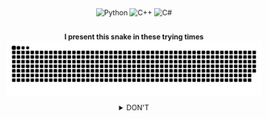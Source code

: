 <p align="center">
    <br><br>
    <img alt="Python" src="https://img.shields.io/badge/Python-d92959.svg?style=for-the-badge&logo=python&logoColor=white"/>
    <img alt="C++" src="https://img.shields.io/badge/C++-414574.svg?style=for-the-badge&logo=c%2B%2B&logoColor=white"/>
    <img alt="C#" src="https://img.shields.io/badge/C%23-d92959.svg?style=for-the-badge&logo=c-sharp&logoColor=white"/>
    <br><br>
    <p align="center">
        <b>I present this snake in these trying times</b>
      <img align="center" src="https://github.com/billyeatcookies/billyeatcookies/blob/output/github-contribution-grid-snake-billy.svg" alt="twitter/billyeatcookies" />
    </p>
    <!--img src=https://user-images.githubusercontent.com/70792552/164441644-8ccf3b0d-2431-4a0a-903b-eb2f552cbd46.png-->
</p>

<details align="center">
<summary>DON'T</summary>
    <br>
    <img src="https://user-images.githubusercontent.com/70792552/164445125-66b2e14b-7c4e-4ddc-8d3e-c40ee6cc8d4c.gif" align="right" width="310px">
    <img src='https://user-images.githubusercontent.com/70792552/171557595-f99e891e-374e-4a19-9452-49f878fe933a.gif' height='90px'>
    <br>
    <p>
      Yo! billy here, I love cookies ❤ <br><br>
      A goddamn passionate self-taught programmer 👨‍💻 <br>
      <a href=https://www.instagram.com/billyeatcookies>A weird pencil artist</a>, and a CS student, etc. <br><br>
      Love for all studio ghibli films, they best 🤧 <br>
      Listens to justin bieber, troye sivan, claire rosinkranz
    </p>
    <br>
    <a href="https://billyeatcookies.itch.io">
      <img alt="Itch.io" src="https://img.shields.io/badge/Itch%20-d92959.svg?&style=for-the-badge&logo=Itch.io&logoColor=white">
    </a>
    <a href="https://twitter.com/billyeatcookies">
      <img alt="Twitter" src="https://img.shields.io/badge/Twitter-414574.svg?style=for-the-badge&logo=Twitter&logoColor=white">
    </a>
    <a href="https://discord.gg/zAHR4dFFJ8">
      <img alt="Spotify" src="https://img.shields.io/badge/Spotify-d92959.svg?style=for-the-badge&logo=spotify&logoColor=white">
    </a><br>
    <p align="center">
        <a href="https://github.com/billyeatcookies" target="_blank">
            <img alt="Top Language" src="https://github-readme-stats.vercel.app/api?username=billyeatcookies&show_icons=true&hide_border=true&bg_color=2e2751&text_color=d92959&title_color=d92959&icon_color=d92959&border_radius=0" height=180/>
            <img alt="GitHub Stats" src="https://github-readme-stats.vercel.app/api/top-langs/?username=billyeatcookies&layout=compact&show_icons=true&hide_border=true&bg_color=2e2751&text_color=9092AB&title_color=d92959&icon_color=d92959&border_radius=0" height=180/>
        </a>
    </p>
</details>
